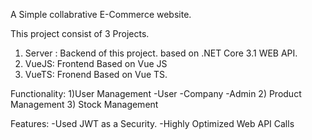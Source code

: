 A Simple collabrative E-Commerce website.

This project consist of 3 Projects.

1) Server : Backend of this project. 
based on .NET Core 3.1 WEB API.
2) VueJS: Frontend
Based on Vue JS
3) VueTS: Fronend
Based on Vue TS.

Functionality:
1)User Management
  -User
  -Company
  -Admin
2) Product Management
3) Stock Management

Features:
-Used JWT as a Security.
-Highly Optimized Web API Calls
